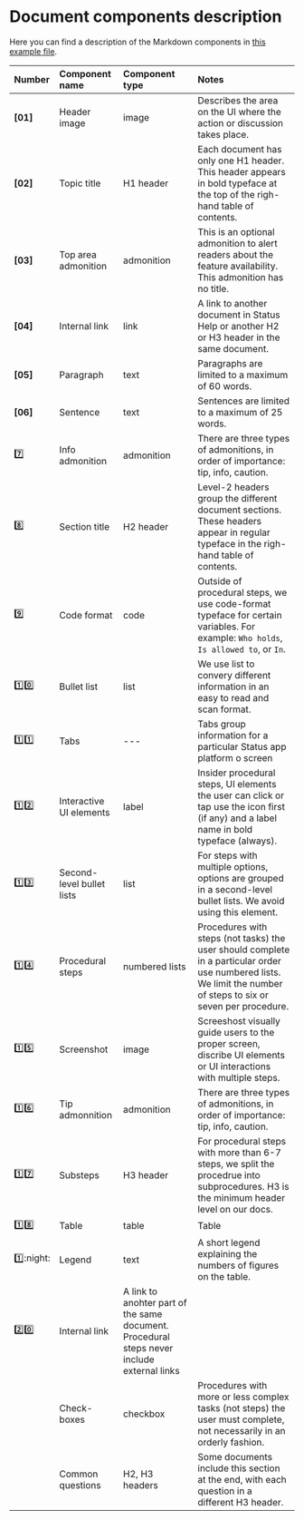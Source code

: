 # Document components description

Here you can find a description of the Markdown components in [this example file](./document-example-with-all-components.md).

| Number | Component name | Component type | Notes |
|:---|:---|:---|:---|
| **[01]** | Header image | image | Describes the area on the UI where the action or discussion takes place. |
| **[02]** | Topic title | H1 header | Each document has only one H1 header. This header appears in bold typeface at the top of the righ-hand table of contents. |
| **[03]** | Top area admonition | admonition | This is an optional admonition to alert readers about the feature availability. This admonition has no title. |
| **[04]** | Internal link | link | A link to another document in Status Help or another H2 or H3 header in the same document. |
| **[05]** | Paragraph | text | Paragraphs are limited to a maximum of 60 words. |
| **[06]** | Sentence | text | Sentences are limited to a maximum of 25 words. |
| :seven: | Info admonition | admonition | There are three types of admonitions, in order of importance: tip, info, caution. |
| :eight: | Section title | H2 header | Level-2 headers group the different document sections. These headers appear in regular typeface in the righ-hand table of contents. |
| :nine: | Code format | code | Outside of procedural steps, we use code-format typeface for certain variables. For example: `Who holds`, `Is allowed to`, or `In`. |
| :one::zero: | Bullet list | list | We use list to convery different information in an easy to read and scan format. |
| :one::one: | Tabs | --- | Tabs group information for a particular Status app platform o screen |
| :one::two: | Interactive UI elements | label | Insider procedural steps, UI elements the user can click or tap use the icon first (if any) and a label name in bold typeface (always). |
| :one::three: | Second-level bullet lists | list | For steps with multiple options, options are grouped in a second-level bullet lists. We avoid using this element. |
| :one::four: | Procedural steps | numbered lists | Procedures with steps (not tasks) the user should complete in a particular order use numbered lists. We limit the number of steps to six or seven per procedure. |
| :one::five: | Screenshot | image | Screeshost visually guide users to the proper screen, discribe UI elements or UI interactions with multiple steps. |
| :one::six: | Tip admonnition | admonition | There are three types of admonitions, in order of importance: tip, info, caution. |
| :one::seven: | Substeps | H3 header | For procedural steps with more than 6-7 steps, we split the procedrue into subprocedures. H3 is the minimum header level on our docs. |
| :one::eight: | Table | table | Table |
| :one::night: | Legend | text | A short legend explaining the numbers of figures on the table. |
| :two::zero: | Internal link | A link to anohter part of the same document. Procedural steps never include external links |
| | Check-boxes | checkbox | Procedures with more or less complex tasks (not steps) the user must complete, not necessarily in an orderly fashion. |
| | Common questions | H2, H3 headers | Some documents include this section at the end, with each question in a different H3 header. |


